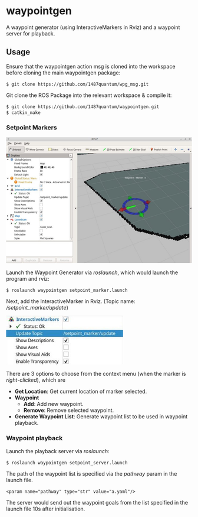 # waypointgen
A waypoint generator (using InteractiveMarkers in Rviz) and a waypoint server for playback. 

## Usage
Ensure that the waypointgen action msg is cloned into the workspace before cloning the main waypointgen package:
```
$ git clone https://github.com/1487quantum/wpg_msg.git
```

Git clone the ROS Package into the relevant workspace & compile it:
```
$ git clone https://github.com/1487quantum/waypointgen.git
$ catkin_make
```

### Setpoint Markers
![Rviz](assets/b.jpg)

Launch the Waypoint Generator via *roslaunch*, which would launch the program and rviz:
```
$ roslaunch waypointgen setpoint_marker.launch  
```
Next, add the InteractiveMarker in Rviz. (Topic name: */setpoint_marker/update*)

![InteractiveMarkers](assets/a.jpg)

There are 3 options to choose from the context menu (when the marker is _right-clicked_), which are
- **Get Location**: Get current location of marker selected.
- **Waypoint**
  - **Add**: Add new waypoint.
  - **Remove**: Remove selected waypoint.
- **Generate Waypoint List**: Generate waypoint list to be used in waypoint playback.


### Waypoint playback
Launch the playback server via *roslaunch*:
```
$ roslaunch waypointgen setpoint_server.launch  
```
The path of the waypoint list is specified via the *pathway* param in the launch file.
```
<param name="pathway" type="str" value="a.yaml"/>
```
The server would send out the waypoint goals from the list specified in the launch file 10s after initialisation.
